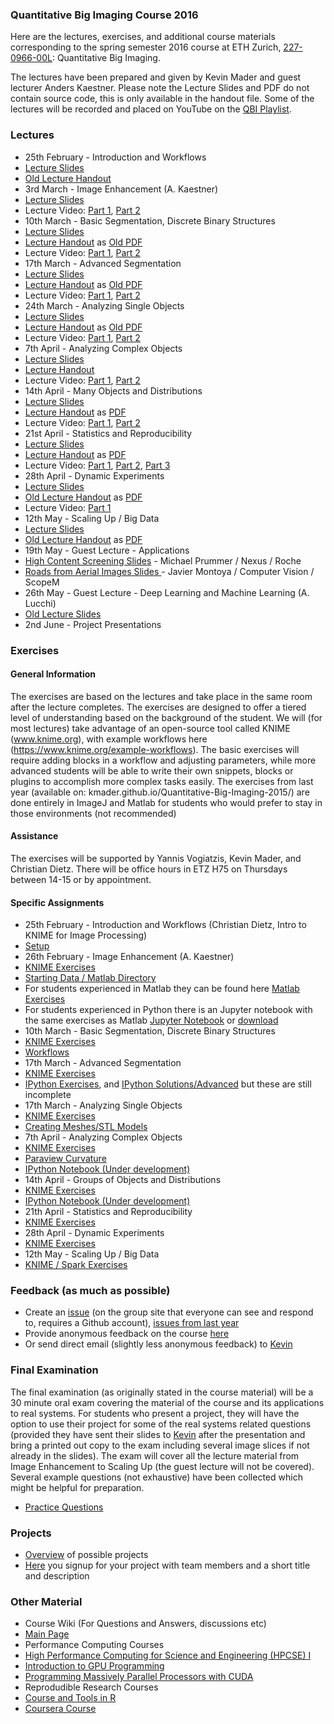 ### Quantitative Big Imaging Course 2016
Here are the lectures, exercises, and additional course materials corresponding to the spring semester 2016 course at ETH Zurich, [227-0966-00L](http://www.vvz.ethz.ch/Vorlesungsverzeichnis/lerneinheitPre.do?lerneinheitId=105190&semkez=2016S&lang=en): Quantitative Big Imaging. 

The lectures have been prepared and given by Kevin Mader and guest lecturer Anders Kaestner. Please note the Lecture Slides and PDF do not contain source code, this is only available in the handout file. Some of the lectures will be recorded and placed on YouTube on the [QBI Playlist](https://www.youtube.com/playlist?list=PLTWuXgjdOrnkHTWKpuaYDj3le1XNJD3LH).

### Lectures
- 25th February - Introduction and Workflows
 - [Lecture Slides](https://rawgithub.com/kmader/Quantitative-Big-Imaging-2016/master/Lectures/01-Slides.html)
 - [Old Lecture Handout](https://rawgithub.com/kmader/Quantitative-Big-Imaging-2015/master/Lectures/01-Handout.html)
- 3rd March - Image Enhancement (A. Kaestner)
 - [Lecture Slides](https://rawgithub.com/kmader/Quantitative-Big-Imaging-2016/master/Lectures/02-Slides.pdf)
 - Lecture Video: [Part 1](https://youtu.be/0Wrvjg8vbPg), [Part 2](https://youtu.be/Q6C1rO9x4PA)
- 10th March - Basic Segmentation, Discrete Binary Structures
 - [Lecture Slides](https://rawgithub.com/kmader/Quantitative-Big-Imaging-2016/master/Lectures/03-Slides.html)
 - [Lecture Handout](https://rawgithub.com/kmader/Quantitative-Big-Imaging-2016/master/Lectures/03-Handout.html) as [Old PDF](https://rawgithub.com/kmader/Quantitative-Big-Imaging-2015/master/Lectures/03-Handout.pdf)
 - Lecture Video: [Part 1](https://www.youtube.com/watch?v=JGW0mS7DJ4E), [Part 2](https://www.youtube.com/watch?v=woR7tAbssLo)
- 17th March - Advanced Segmentation
 - [Lecture Slides](https://rawgithub.com/kmader/Quantitative-Big-Imaging-2016/master/Lectures/04-Slides.html)
 - [Lecture Handout](https://rawgithub.com/kmader/Quantitative-Big-Imaging-2016/master/Lectures/04-Slides_files/04-Handout.html) as [Old PDF](https://rawgithub.com/kmader/Quantitative-Big-Imaging-2015/master/Lectures/04-Handout.pdf)
 - Lecture Video: [Part 1](https://youtu.be/Djdk6LQUmCo), [Part 2](https://youtu.be/c7xdzdJ3G-s)
- 24th March - Analyzing Single Objects
 - [Lecture Slides](https://rawgithub.com/kmader/Quantitative-Big-Imaging-2016/master/Lectures/05-Slides.html)
 - [Lecture Handout](https://rawgithub.com/kmader/Quantitative-Big-Imaging-2016/master/Lectures/05-Slides_files/05-handout.html) as [Old PDF](https://rawgithub.com/kmader/Quantitative-Big-Imaging-2015/master/Lectures/06-Handout.pdf) 
 - Lecture Video: [Part 1](https://youtu.be/l4ncwPgwVLo), [Part 2](https://youtu.be/ZT_tgCQApqo) 
- 7th April - Analyzing Complex Objects
 - [Lecture Slides](https://rawgithub.com/kmader/Quantitative-Big-Imaging-2016/master/Lectures/06-Slides.html)
 - [Lecture Handout](https://rawgithub.com/kmader/Quantitative-Big-Imaging-2016/master/Lectures/06-Slides_files/06-handout.html)
 - Lecture Video: [Part 1](https://www.youtube.com/watch?v=cNUjEiyhkt8), [Part 2](https://www.youtube.com/watch?v=RV680pP1Mu0) 
- 14th April - Many Objects and Distributions
 - [Lecture Slides](https://rawgithub.com/kmader/Quantitative-Big-Imaging-2016/master/Lectures/07-Slides.html)
 - [Lecture Handout](https://rawgithub.com/kmader/Quantitative-Big-Imaging-2016/master/Lectures/07-Slides_files/07-handout.html) as [PDF](https://rawgithub.com/kmader/Quantitative-Big-Imaging-2015/master/Lectures/08-Handout.pdf)
 - Lecture Video: [Part 1](https://youtu.be/2AsONMLNtfk), [Part 2](https://youtu.be/wyizE0HBEDs)
- 21st April - Statistics and Reproducibility
 - [Lecture Slides](https://rawgithub.com/kmader/Quantitative-Big-Imaging-2016/master/Lectures/08-Slides.html)
 - [Lecture Handout](https://rawgithub.com/kmader/Quantitative-Big-Imaging-2016/master/Lectures/08-Slides_files/08-handout.html) as [PDF](https://rawgithub.com/kmader/Quantitative-Big-Imaging-2015/master/Lectures/09-Handout.pdf)
 - Lecture Video: [Part 1](https://youtu.be/JHvIoDe4rOs), [Part 2](https://youtu.be/GQmxFscqahE), [Part 3](https://youtu.be/4L-7DryWeYU)
- 28th April - Dynamic Experiments
 - [Lecture Slides](https://rawgithub.com/kmader/Quantitative-Big-Imaging-2016/master/Lectures/09-Slides.html)
 - [Old Lecture Handout](https://rawgithub.com/kmader/Quantitative-Big-Imaging-2015/master/Lectures/10-handout.html) as [PDF](https://rawgithub.com/kmader/Quantitative-Big-Imaging-2015/master/Lectures/10-handout.pdf)
 - Lecture Video: [Part 1](https://youtu.be/zi2ymjDvD9I)
- 12th May - Scaling Up / Big Data
 - [Lecture Slides](https://rawgithub.com/kmader/Quantitative-Big-Imaging-2016/master/Lectures/10-Slides.html)
 - [Old Lecture Handout](https://rawgithub.com/kmader/Quantitative-Big-Imaging-2015/master/Lectures/11-handout.html) as [PDF](https://rawgithub.com/kmader/Quantitative-Big-Imaging-2016/master/Lectures/10-handout.pdf)
- 19th May - Guest Lecture - Applications
 - [High Content Screening Slides](https://rawgithub.com/kmader/Quantitative-Big-Imaging-2016/master/Lectures/11-HCSSlides.pdf) - Michael Prummer / Nexus / Roche
 - [Roads from Aerial Images Slides ](https://rawgithub.com/kmader/Quantitative-Big-Imaging-2016/master/Lectures/11-AerialSlides.pdf) - Javier Montoya / Computer Vision / ScopeM
- 26th May - Guest Lecture - Deep Learning and Machine Learning (A. Lucchi)
 - [Old Lecture Slides](https://rawgithub.com/kmader/Quantitative-Big-Imaging-2015/master/Lectures/05-slides.pdf)
- 2nd June - Project Presentations

### Exercises
#### General Information
The exercises are based on the lectures and take place in the same room after the lecture completes. The exercises are designed to offer a tiered level of understanding based on the background of the student. We will (for most lectures) take advantage of an open-source tool called KNIME (www.knime.org), with example workflows here (https://www.knime.org/example-workflows).  The basic exercises will require adding blocks in a workflow and adjusting parameters, while more advanced students will be able to write their own snippets, blocks or plugins to accomplish more complex tasks easily. 
The exercises from last year (available on: kmader.github.io/Quantitative-Big-Imaging-2015/) are done entirely in ImageJ and Matlab for students who would prefer to stay in those environments (not recommended)

#### Assistance
The exercises will be supported by Yannis Vogiatzis, Kevin Mader, and Christian Dietz. There will be office hours in ETZ H75 on Thursdays between 14-15 or by appointment.

#### Specific Assignments

- 25th February - Introduction and Workflows (Christian Dietz, Intro to KNIME for Image Processing)
 - [Setup](https://github.com/kmader/Quantitative-Big-Imaging-2016/blob/master/Exercises/01-Description.md)
- 26th February - Image Enhancement (A. Kaestner)
 - [KNIME Exercises](https://github.com/kmader/Quantitative-Big-Imaging-2016/blob/master/Exercises/02-Description.md)
  - [Starting Data / Matlab Directory](https://github.com/kmader/Quantitative-Big-Imaging-Course/blob/master/Ex2/matlab.zip?raw=true)
 - For students experienced in Matlab they can be found here [Matlab Exercises](https://github.com/kmader/Quantitative-Big-Imaging-Course/blob/master/Ex2/Exercises_ImageEnhancement.pdf?raw=true)
 - For students experienced in Python there is an Jupyter notebook with the same exercises as Matlab [Jupyter Notebook](https://github.com/kmader/Quantitative-Big-Imaging-2016/blob/master/Exercises/02-files/Exercises1-3.ipynb) or [download](https://github.com/kmader/Quantitative-Big-Imaging-2016/blob/master/Exercises/02-files/Exercises1-3.ipynb?raw=true)
- 10th March - Basic Segmentation, Discrete Binary Structures
 - [KNIME Exercises](https://github.com/kmader/Quantitative-Big-Imaging-2016/blob/master/Exercises/03-Description.md)
 - [Workflows](https://github.com/kmader/Quantitative-Big-Imaging-2016/blob/master/Exercises/03-files/Workflows.zip?raw=true)
- 17th March - Advanced Segmentation
 - [KNIME Exercises](https://github.com/kmader/Quantitative-Big-Imaging-2016/blob/master/Exercises/04-Description.md)
 - [IPython Exercises](https://github.com/kmader/Quantitative-Big-Imaging-2016/blob/master/Exercises/04-Exercises.ipynb), and [IPython Solutions/Advanced](https://github.com/kmader/Quantitative-Big-Imaging-2016/blob/master/Exercises/04-Exercises-Solutions.ipynb) but these are still incomplete
- 17th March - Analyzing Single Objects
 - [KNIME Exercises](https://github.com/kmader/Quantitative-Big-Imaging-2016/blob/master/Exercises/05-Description.md)
 - [Creating Meshes/STL Models](https://gist.github.com/kmader/b25ac8b94b600918b372)
- 7th April - Analyzing Complex Objects
 - [KNIME Exercises](https://github.com/kmader/Quantitative-Big-Imaging-2016/blob/master/Exercises/06-Description.md)
 - [Paraview Curvature](https://github.com/kmader/Quantitative-Big-Imaging-2016/blob/master/Exercises/06-files/CurvatureContour.pvsm)
 - [IPython Notebook (Under development)](https://github.com/kmader/Quantitative-Big-Imaging-2016/blob/master/Exercises/06-notebook.ipynb)
- 14th April - Groups of Objects and Distributions
 - [KNIME Exercises](https://github.com/kmader/Quantitative-Big-Imaging-2016/blob/master/Exercises/07-Description.md)
 - [IPython Notebook (Under development)](https://github.com/kmader/Quantitative-Big-Imaging-2016/blob/master/Exercises/07-notebook.ipynb)
- 21th April - Statistics and Reproducibility
 - [KNIME Exercises](https://rawgithub.com/kmader/Quantitative-Big-Imaging-2016/master/Exercises/08-Description.html)
- 28th April - Dynamic Experiments
 - [KNIME Exercises](https://rawgithub.com/kmader/Quantitative-Big-Imaging-2016/master/Exercises/09-Description.html)
- 12th May - Scaling Up / Big Data
 - [KNIME / Spark Exercises](https://rawgithub.com/kmader/Quantitative-Big-Imaging-2016/master/Exercises/10-Description.html)

### Feedback (as much as possible)
 - Create an [issue](https://github.com/kmader/Quantitative-Big-Imaging-2016/issues) (on the group site that everyone can see and respond to, requires a Github account), [issues from last year](https://github.com/kmader/Quantitative-Big-Imaging-2015/issues)
 - Provide anonymous feedback on the course [here](https://docs.google.com/spreadsheet/embeddedform?formkey=dEtIX1ZXMzFacmdhRF9mQVpNaWtWTXc6MA)
 - Or send direct email (slightly less anonymous feedback) to [Kevin](mailto:mader@biomed.ee.ethz.ch)

### Final Examination

The final examination (as originally stated in the course material) will be a 30 minute oral exam covering the material of the course and its applications to real systems. For students who present a project, they will have the option to use their project for some of the real systems related questions (provided they have sent their slides to [Kevin](mailto:mader@biomed.ee.ethz.ch) after the presentation and bring a printed out copy to the exam including several image slices if not already in the slides).  The exam will cover all the lecture material from Image Enhancement to Scaling Up (the guest lecture will not be covered). Several example questions (not exhaustive) have been collected which might be helpful for preparation.
- [Practice Questions](https://rawgithub.com/kmader/Quantitative-Big-Imaging-Course/master/PracticeExam/exam.html)


### Projects
- [Overview](https://github.com/kmader/Quantitative-Big-Imaging-2016/blob/master/Projects/Overview.md) of possible projects
- [Here](https://docs.google.com/spreadsheet/ccc?key=0AnOOBjdH2wMXdFNzVUNEUUc1WG1Cb21Gb24xZnQ5dWc&usp=sharing) you signup for your project with team members and a short title and description


### Other Material
- Course Wiki (For Questions and Answers, discussions etc)
 - [Main Page](https://github.com/kmader/Quantitative-Big-Imaging-2016/wiki/)
- Performance Computing Courses
 - [High Performance Computing for Science and Engineering (HPCSE) I](http://cse-lab.ethz.ch/index.php/teaching/42-teaching/classes/577-hpcsei)
 - [Introduction to GPU Programming](http://cse-lab.ethz.ch/index.php/teaching/42-teaching/classes/576-etvgpufall2013)
 - [Programming Massively Parallel Processors with CUDA](https://itunes.apple.com/us/itunes-u/programming-massively-parallel/id384233322?mt=10)
- Reprodudible Research Courses
 - [Course and Tools in R](http://kbroman.github.io/Tools4RR/)
 - [Coursera Course](https://www.coursera.org/course/repdata)
